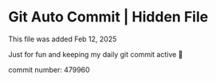 # Git Auto Commit | Hidden File

This file was added Feb 12, 2025

Just for fun and keeping my daily git commit active 🤪

commit number: 479960
